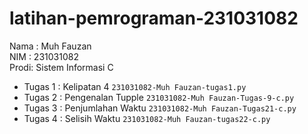 # latihan-pemrograman-231031082
<div> Nama : Muh Fauzan </div>
<div> NIM  : 231031082</div>
<div> Prodi: Sistem Informasi C</div>

* Tugas 1 : Kelipatan 4 `231031082-Muh Fauzan-tugas1.py`
* Tugas 2 : Pengenalan Tupple `231031082-Muh Fauzan-Tugas-9-c.py`
* Tugas 3 : Penjumlahan Waktu `231031082-Muh Fauzan-Tugas21-c.py`
* Tugas 4 : Selisih Waktu `231031082-Muh Fauzan-tugas22-c.py`
